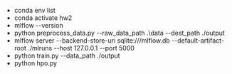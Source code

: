 - conda env list
- conda activate hw2
- mlflow --version
- python preprocess_data.py --raw_data_path .\data --dest_path ./output
- mlflow server --backend-store-uri sqlite:///mlflow.db --default-artifact-root ./mlruns --host 127.0.0.1 --port 5000
- python train.py --data_path ./output
- python hpo.py
